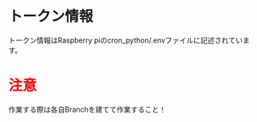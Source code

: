 # トークン情報
トークン情報はRaspberry piのcron_python/.envファイルに記述されています。
# <span style="color: red; ">注意</span>
作業する際は各自Branchを建てて作業すること！
